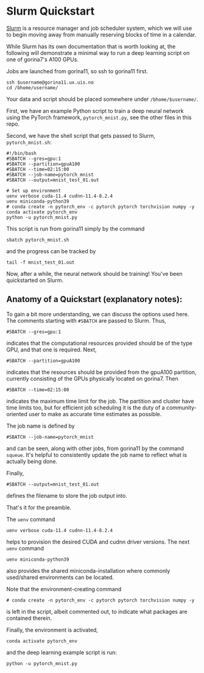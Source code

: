 # Slurm Quickstart

[Slurm](https://slurm.schedmd.com/) is a resource manager and job scheduler system, which we will use to begin moving away from manually reserving blocks of time in a calendar. 
 
While Slurm has its own documentation that is worth looking at, the following will demonstrate a minimal way to run a deep learning script on one of gorina7's A100 GPUs.
 
Jobs are launched from gorina11, so ssh to gorina11 first. 
```
ssh $username@gorina11.ux.uis.no
cd /bhome/username/
```
Your data and script should be placed somewhere under `/bhome/$username/`.
 
First, we have an example Python script to train a deep neural network using the PyTorch framework, `pytorch_mnist.py`, see the other files in this repo. 
 
Second, we have the shell script that gets passed to Slurm, `pytorch_mnist.sh`:
 
```
#!/bin/bash
#SBATCH --gres=gpu:1
#SBATCH --partition=gpuA100 
#SBATCH --time=02:15:00
#SBATCH --job-name=pytorch_mnist
#SBATCH --output=mnist_test_01.out
 
# Set up environment
uenv verbose cuda-11.4 cudnn-11.4-8.2.4
uenv miniconda-python39
# conda create -n pytorch_env -c pytorch pytorch torchvision numpy -y
conda activate pytorch_env
python -u pytorch_mnist.py
```
This script is run from gorina11 simply by the command
```
sbatch pytorch_mnist.sh
```
and the progress can be tracked by
```
tail -f mnist_test_01.out
```
 
Now, after a while, the neural network should be training! 
You've been quickstarted on Slurm. 
 
 
## Anatomy of a Quickstart (explanatory notes): 
 
To gain a bit more understanding, we can discuss the options used here. 
The comments starting with `#SBATCH` are passed to Slurm. 
Thus, 
```
#SBATCH --gres=gpu:1
```
indicates that the computational resources provided should be of the type GPU, and that one is required. Next, 
```
#SBATCH --partition=gpuA100
```
indicates that the resources should be provided from the gpuA100 partition, currently consisting of the GPUs physically located on gorina7. Then
```
#SBATCH --time=02:15:00
```
indicates the maximum time limit for the job. The partition and cluster have time limits too, but for efficient job scheduling it is the duty of a community-oriented user to make as accurate time estimates as possible. 
 
The job name is defined by
```
#SBATCH --job-name=pytorch_mnist
```
and can be seen, along with other jobs, from gorina11 by the command `squeue`. It's helpful to consistently update the job name to reflect what is actually being done. 
 
Finally, 
```
#SBATCH --output=mnist_test_01.out
```
defines the filename to store the job output into.
 
That's it for the preamble.
 
The `uenv` command 
```
uenv verbose cuda-11.4 cudnn-11.4-8.2.4
```
helps to provision the desired CUDA and cudnn driver versions. 
The next `uenv` command 
```
uenv miniconda-python39
```
also provides the shared miniconda-installation where commonly used/shared environments can be located.  
 
Note that the environment-creating command 
```
# conda create -n pytorch_env -c pytorch pytorch torchvision numpy -y
```
is left in the script, albeit commented out, to indicate what packages are contained therein. 

Finally, the environment is activated, 
```
conda activate pytorch_env
```
and the deep learning example script is run:
```
python -u pytorch_mnist.py
```

